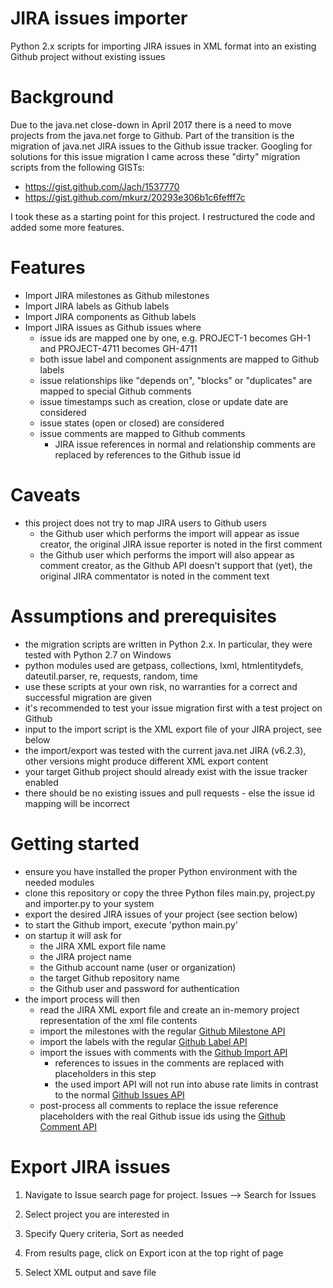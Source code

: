 # JIRA issues importer

Python 2.x scripts for importing JIRA issues in XML format into an existing Github project without existing issues

# Background

Due to the java.net close-down in April 2017 there is a need to move projects from the java.net forge to Github.
Part of the transition is the migration of java.net JIRA issues to the Github issue tracker.
Googling for solutions for this issue migration I came across these "dirty" migration scripts from the following GISTs:

* https://gist.github.com/Jach/1537770
* https://gist.github.com/mkurz/20293e306b1c6fefff7c

I took these as a starting point for this project. I restructured the code and added some more features.

# Features

* Import JIRA milestones as Github milestones
* Import JIRA labels as Github labels
* Import JIRA components as Github labels
* Import JIRA issues as Github issues where
  * issue ids are mapped one by one, e.g. PROJECT-1 becomes GH-1 and PROJECT-4711 becomes GH-4711
  * both issue label and component assignments are mapped to Github labels
  * issue relationships like "depends on", "blocks" or "duplicates" are mapped to special Github comments
  * issue timestamps such as creation, close or update date are considered
  * issue states (open or closed) are considered
  * issue comments are mapped to Github comments
    * JIRA issue references in normal and relationship comments are replaced by references to the Github issue id  
 
# Caveats 
 * this project does not try to map JIRA users to Github users
   * the Github user which performs the import will appear as issue creator, the original JIRA issue reporter is noted in the first comment 
   * the Github user which performs the import will also appear as comment creator, as the Github API doesn't support that (yet),
     the original JIRA commentator is noted in the comment text

# Assumptions and prerequisites

* the migration scripts are written in Python 2.x. In particular, they were tested with Python 2.7 on Windows
* python modules used are getpass, collections, lxml, htmlentitydefs, dateutil.parser, re, requests, random, time
* use these scripts at your own risk, no warranties for a correct and successful migration are given
* it's recommended to test your issue migration first with a test project on Github
* input to the import script is the XML export file of your JIRA project, see below
* the import/export was tested with the current java.net JIRA (v6.2.3), other versions might produce different XML export content
* your target Github project should already exist with the issue tracker enabled
* there should be no existing issues and pull requests - else the issue id mapping will be incorrect

# Getting started

* ensure you have installed the proper Python environment with the needed modules
* clone this repository or copy the three Python files main.py, project.py and importer.py to your system
* export the desired JIRA issues of your project (see section below) 
* to start the Github import, execute 'python main.py'
* on startup it will ask for
  * the JIRA XML export file name
  * the JIRA project name
  * the Github account name (user or organization)
  * the target Github repository name
  * the Github user and password for authentication
* the import process will then
  * read the JIRA XML export file and create an in-memory project representation of the xml file contents
  * import the milestones with the regular [Github Milestone API](https://developer.github.com/v3/issues/milestones/)
  * import the labels with the regular [Github Label API](https://developer.github.com/v3/issues/labels/)
  * import the issues with comments with the [Github Import API](https://gist.github.com/jonmagic/5282384165e0f86ef105)
    * references to issues in the comments are replaced with placeholders in this step
    * the used import API will not run into abuse rate limits in contrast to the normal [Github Issues API](https://developer.github.com/v3/issues/)
  * post-process all comments to replace the issue reference placeholders with the real Github issue ids using the [Github Comment API](https://developer.github.com/v3/issues/comments/)

# Export JIRA issues

1. Navigate to Issue search page for project. Issues --> Search for Issues

1. Select project you are interested in

1. Specify Query criteria, Sort as needed

1. From results page, click on Export icon at the top right of page

1. Select XML output and save file
